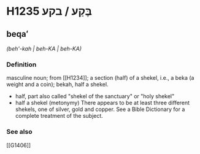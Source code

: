 # H1235 בֶּקַע / בקע

## beqaʻ

_(beh'-kah | beh-KA | beh-KA)_

### Definition

masculine noun; from [[H1234]]; a section (half) of a shekel, i.e., a beka (a weight and a coin); bekah, half a shekel.

- half, part also called "shekel of the sanctuary" or "holy shekel"
- half a shekel (metonymy) There appears to be at least three different shekels, one of silver, gold and copper. See a Bible Dictionary for a complete treatment of the subject.
### See also

[[G1406]]

